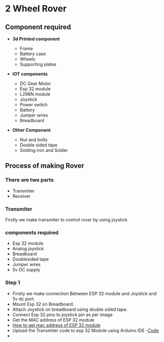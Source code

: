 # **2 Wheel Rover**

## **Component required** 

- **3d Printed component** 
    - Frame
    - Battery case
    - Wheels
    - Supporting plates

- **IOT components**
   -   DC Gear Motor
   -   Esp 32 module
   -   L298N module 
   -   Joystick
   -   Power switch
   -   Battery
   -   Jumper wires
   -   Breadboard

- **Other Component**

   -  Nut and bolts
   -  Double sided tape
   -  Solding iron and Solder

## Process of making Rover 
### There are two parts 

- Transmiter
- Receiver

### Transmiter
Firstly we make transmiter to control rover by using joystick
### components required 

-  Esp 32 module
-  Analog joystick
-  Breadboard
-  Doublesided tape
-  Jumper wires
-  5v DC supply

### Step 1

-  Firstly we make connection Between ESP 32 module and Joystick and 5v dc port.
-  Mount Esp 32 on Breadboard.
-  Attach Joystick on breadboard using double sided tape.
-  Connect Esp 32 pins to joystick pin as per image
- Get the MAC address of ESP 32 module
- [How to get mac address of ESP 32 module](https://github.com/Rishiekak/Rover/tree/main/Documentation/how_read_mac_address_ESP32)
- Upload the Transmiter code to esp 32 Module using Arduino IDE -[Code](https://github.com/Rishiekak/Rover/blob/main/Documentation/2_wheel_rover/transmiter_code.ino)
- 
